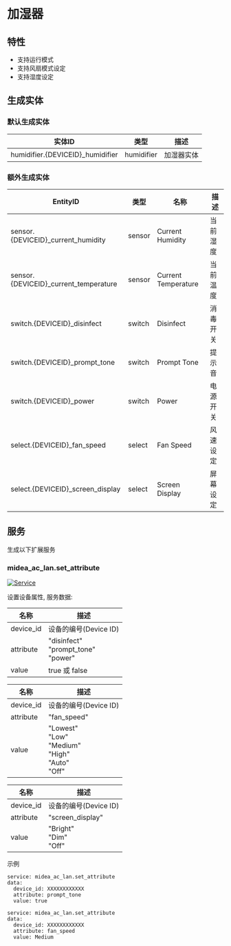 # 加湿器
## 特性
- 支持运行模式
- 支持风扇模式设定
- 支持湿度设定

## 生成实体
### 默认生成实体
实体ID | 类型 | 描述
--- | --- | ---
humidifier.{DEVICEID}_humidifier | humidifier | 加湿器实体

### 额外生成实体

EntityID | 类型 | 名称 | 描述
--- | --- | --- | --- 
sensor.{DEVICEID}_current_humidity | sensor | Current Humidity | 当前湿度
sensor.{DEVICEID}_current_temperature | sensor | Current Temperature | 当前温度
switch.{DEVICEID}_disinfect | switch | Disinfect | 消毒开关
switch.{DEVICEID}_prompt_tone | switch | Prompt Tone | 提示音
switch.{DEVICEID}_power | switch | Power | 电源开关
select.{DEVICEID}_fan_speed | select | Fan Speed | 风速设定
select.{DEVICEID}_screen_display | select | Screen Display | 屏幕设定

## 服务
生成以下扩展服务

### midea_ac_lan.set_attribute

[![Service](https://my.home-assistant.io/badges/developer_call_service.svg)](https://my.home-assistant.io/redirect/developer_call_service/?service=midea_ac_lan.set_attribute)

设置设备属性, 服务数据:

名称 | 描述
--- | ---
device_id | 设备的编号(Device ID)
attribute | "disinfect"<br/>"prompt_tone"<br/>"power"
value | true 或 false

名称 | 描述
--- | ---
device_id | 设备的编号(Device ID)
attribute | "fan_speed"
value | "Lowest"<br/>"Low"<br/>"Medium"<br/>"High"<br/>"Auto"<br/>"Off"

名称 | 描述
--- | ---
device_id | 设备的编号(Device ID)
attribute | "screen_display"
value | "Bright"<br/>"Dim"<br/>"Off"


示例
```
service: midea_ac_lan.set_attribute
data:
  device_id: XXXXXXXXXXXX
  attribute: prompt_tone
  value: true
```

```
service: midea_ac_lan.set_attribute
data:
  device_id: XXXXXXXXXXXX
  attribute: fan_speed
  value: Medium
```
